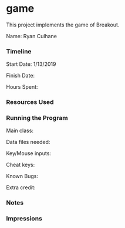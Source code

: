 game
====

This project implements the game of Breakout.

Name: Ryan Culhane

### Timeline

Start Date: 1/13/2019

Finish Date: 

Hours Spent:

### Resources Used


### Running the Program

Main class:

Data files needed: 

Key/Mouse inputs:

Cheat keys:

Known Bugs:

Extra credit:


### Notes


### Impressions

